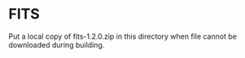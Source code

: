 FITS
====
Put a local copy of fits-1.2.0.zip in this directory 
when file cannot be downloaded during building.
